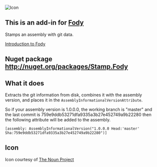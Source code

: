 ![Icon](https://raw.github.com/Fody/Stamp/master/Icons/package_icon.png)

## This is an add-in for [Fody](https://github.com/Fody/Fody/) 

Stamps an assembly with git data.

[Introduction to Fody](http://github.com/Fody/Fody/wiki/SampleUsage)

## Nuget package http://nuget.org/packages/Stamp.Fody 

## What it does 

Extracts the git information from disk, combines it with the assembly version, and places it in the `AssemblyInformationalVersionAttribute`.

So if your assembly version is 1.0.0.0, the working branch is "master" and the last commit is 759e9ddb53271dfa9335a3b27e452749a9b22280 then the following attribute will be added to the assembly.

    [assembly: AssemblyInformationalVersion("1.0.0.0 Head:'master' Sha:759e9ddb53271dfa9335a3b27e452749a9b22280")]

        
## Icon

Icon courtesy of [The Noun Project](http://thenounproject.com)
